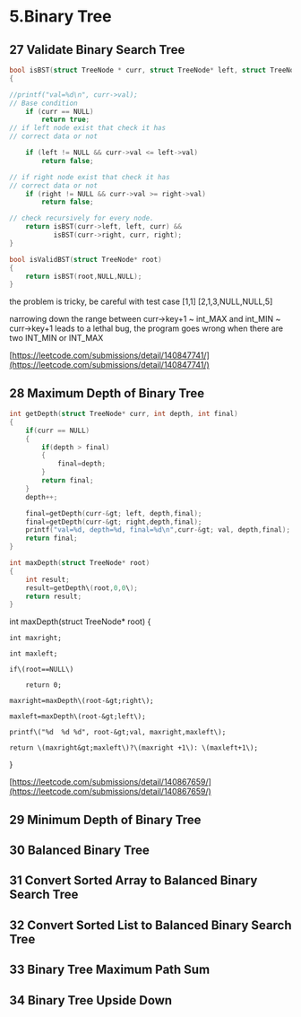 # 5.Binary Tree

## 27 Validate Binary Search Tree

```c
bool isBST(struct TreeNode * curr, struct TreeNode* left, struct TreeNode* right)
{

//printf("val=%d\n", curr->val);
// Base condition
    if (curr == NULL)
        return true;
// if left node exist that check it has
// correct data or not

    if (left != NULL && curr->val <= left->val)
        return false;

// if right node exist that check it has
// correct data or not
    if (right != NULL && curr->val >= right->val)
        return false;

// check recursively for every node.
    return isBST(curr->left, left, curr) &&
           isBST(curr->right, curr, right);
}

bool isValidBST(struct TreeNode* root)
{
    return isBST(root,NULL,NULL);
}
```

the problem is tricky, be careful with test case \[1,1\]  \[2,1,3,NULL,NULL,5\]

narrowing down the range between curr-&gt;key+1 ~ int\_MAX  and int\_MIN ~ curr-&gt;key+1 leads to a lethal bug, the program goes wrong when there are two INT\_MIN or INT\_MAX

[https://leetcode.com/submissions/detail/140847741/](https://leetcode.com/submissions/detail/140847741/)

## 28 Maximum Depth of Binary Tree

```c
int getDepth(struct TreeNode* curr, int depth, int final)
{
    if(curr == NULL)
    {
        if(depth > final)
        {
            final=depth;
        }
        return final;
    }
    depth++;

    final=getDepth(curr-&gt; left, depth,final);
    final=getDepth(curr-&gt; right,depth,final);
    printf("val=%d, depth=%d, final=%d\n",curr-&gt; val, depth,final);
    return final;
}

int maxDepth(struct TreeNode* root)
{
    int result;
    result=getDepth\(root,0,0\);
    return result;
}
```



int maxDepth\(struct TreeNode\* root\){

    int maxright;

    int maxleft;

    if\(root==NULL\)

        return 0;

    maxright=maxDepth\(root-&gt;right\);

    maxleft=maxDepth\(root-&gt;left\);

    printf\("%d  %d %d", root-&gt;val, maxright,maxleft\);

    return \(maxright&gt;maxleft\)?\(maxright +1\): \(maxleft+1\);

}







[https://leetcode.com/submissions/detail/140867659/](https://leetcode.com/submissions/detail/140867659/)

## 29 Minimum Depth of Binary Tree

## 30 Balanced Binary Tree

## 31 Convert Sorted Array to Balanced Binary Search Tree

## 32 Convert Sorted List to Balanced Binary Search Tree

## 33 Binary Tree Maximum Path Sum

## 34 Binary Tree Upside Down



